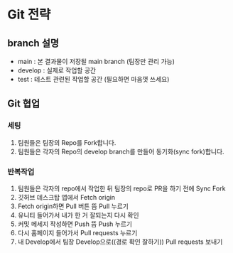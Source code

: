 # Git 전략

## branch 설명

+ main : 본 결과물이 저장될 main branch (팀장만 관리 가능) 
+ develop : 실제로 작업할 공간
+ test : 테스트 관련된 작업할 공간 (필요하면 마음껏 쓰세요)


## Git 협업

### 세팅
1. 팀원들은 팀장의 Repo를 Fork합니다.
2. 팀원들은 각자의 Repo의 develop branch를 만들어 동기화(sync fork)합니다.

### 반복작업
1. 팀원들은 각자의 repo에서 작업한 뒤 팀장의 repo로 PR을 하기 전에 Sync Fork
2. 깃허브 데스크탑 앱에서 Fetch origin
3. Fetch origin하면 Pull 버튼 뜸 Pull 누르기
4. 유니티 들어가서 내가 한 거 잘되는지 다시 확인
5. 커밋 메세지 작성하면 Push 뜸 Push 누르기
6. 다시 홈페이지 들어가서 Pull requests 누르기
7. 내 Develop에서 팀장 Develop으로((경로 확인 잘하기)) Pull requests 보내기
